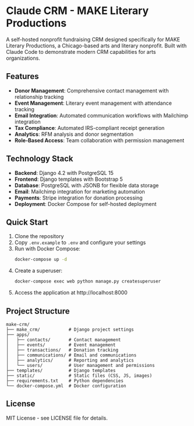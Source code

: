 # Claude CRM - MAKE Literary Productions

A self-hosted nonprofit fundraising CRM designed specifically for MAKE Literary Productions, a Chicago-based arts and literary nonprofit. Built with Claude Code to demonstrate modern CRM capabilities for arts organizations.

## Features

- **Donor Management**: Comprehensive contact management with relationship tracking
- **Event Management**: Literary event management with attendance tracking
- **Email Integration**: Automated communication workflows with Mailchimp integration
- **Tax Compliance**: Automated IRS-compliant receipt generation
- **Analytics**: RFM analysis and donor segmentation
- **Role-Based Access**: Team collaboration with permission management

## Technology Stack

- **Backend**: Django 4.2 with PostgreSQL 15
- **Frontend**: Django templates with Bootstrap 5
- **Database**: PostgreSQL with JSONB for flexible data storage
- **Email**: Mailchimp integration for marketing automation
- **Payments**: Stripe integration for donation processing
- **Deployment**: Docker Compose for self-hosted deployment

## Quick Start

1. Clone the repository
2. Copy `.env.example` to `.env` and configure your settings
3. Run with Docker Compose:
   ```bash
   docker-compose up -d
   ```
4. Create a superuser:
   ```bash
   docker-compose exec web python manage.py createsuperuser
   ```
5. Access the application at http://localhost:8000

## Project Structure

```
make-crm/
├── make_crm/           # Django project settings
├── apps/
│   ├── contacts/       # Contact management
│   ├── events/         # Event management
│   ├── transactions/   # Donation tracking
│   ├── communications/ # Email and communications
│   ├── analytics/      # Reporting and analytics
│   └── users/          # User management and permissions
├── templates/          # Django templates
├── static/             # Static files (CSS, JS, images)
├── requirements.txt    # Python dependencies
└── docker-compose.yml  # Docker configuration
```

## License

MIT License - see LICENSE file for details.